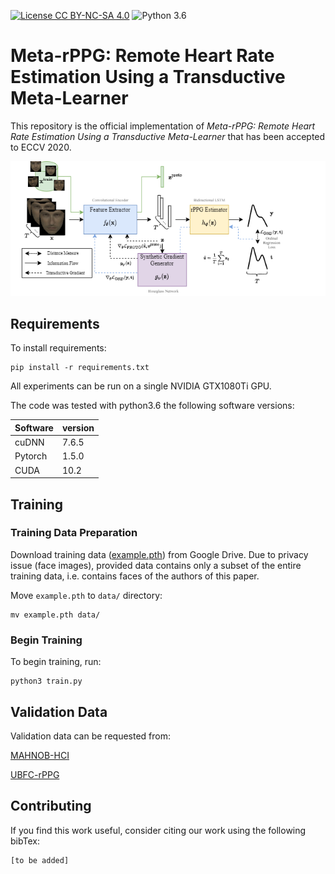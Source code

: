 [![License CC BY-NC-SA 4.0](https://img.shields.io/badge/license-MIT-blue)](https://github.com/eugenelet/NeuralScale-Private/blob/master/LICENSE)
![Python 3.6](https://img.shields.io/badge/python-3.6-green.svg)

# Meta-rPPG: Remote Heart Rate Estimation Using a Transductive Meta-Learner

This repository is the official implementation of *Meta-rPPG: Remote Heart Rate Estimation Using a Transductive Meta-Learner* that has been accepted to ECCV 2020. 

<img src="rppg-overview.png" width="600">

## Requirements

To install requirements:

```setup
pip install -r requirements.txt
```

All experiments can be run on a single NVIDIA GTX1080Ti GPU.


The code was tested with python3.6 the following software versions:

| Software        | version | 
| ------------- |-------------| 
| cuDNN         | 7.6.5 |
| Pytorch      | 1.5.0  |
| CUDA | 10.2    |


## Training

### Training Data Preparation

Download training data ([example.pth](https://drive.google.com/file/d/1Z4GWiYjoQSXMYBhxBRZK9gUa1mYP0JsN/view?usp=sharing)) from Google Drive. Due to privacy issue (face images), provided data contains only a subset of the entire training data, i.e. contains faces of the authors of this paper.

Move `example.pth` to `data/` directory:
```
mv example.pth data/
```

### Begin Training

To begin training, run:

```
python3 train.py
```


## Validation Data

Validation data can be requested from:

[MAHNOB-HCI](https://mahnob-db.eu/hci-tagging/)

[UBFC-rPPG](https://sites.google.com/view/ybenezeth/ubfcrppg)



## Contributing

If you find this work useful, consider citing our work using the following bibTex:
```
[to be added]
```
